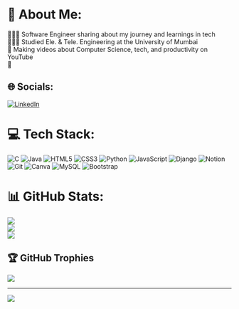 # 💫 About Me:
👩🏻‍💻 Software Engineer sharing about my journey and learnings in tech<br>👩🏻‍🎓 Studied Ele. & Tele. Engineering at the University of Mumbai<br>🎨 Making videos about Computer Science, tech, and productivity on YouTube<br>🌷<br>


## 🌐 Socials:
[![LinkedIn](https://img.shields.io/badge/LinkedIn-%230077B5.svg?logo=linkedin&logoColor=white)](https://linkedin.com/in/shrutii-jadhav) 

# 💻 Tech Stack:
![C](https://img.shields.io/badge/c-%2300599C.svg?style=for-the-badge&logo=c&logoColor=white) ![Java](https://img.shields.io/badge/java-%23ED8B00.svg?style=for-the-badge&logo=openjdk&logoColor=white) ![HTML5](https://img.shields.io/badge/html5-%23E34F26.svg?style=for-the-badge&logo=html5&logoColor=white) ![CSS3](https://img.shields.io/badge/css3-%231572B6.svg?style=for-the-badge&logo=css3&logoColor=white) ![Python](https://img.shields.io/badge/python-3670A0?style=for-the-badge&logo=python&logoColor=ffdd54) ![JavaScript](https://img.shields.io/badge/javascript-%23323330.svg?style=for-the-badge&logo=javascript&logoColor=%23F7DF1E) ![Django](https://img.shields.io/badge/django-%23092E20.svg?style=for-the-badge&logo=django&logoColor=white) ![Notion](https://img.shields.io/badge/Notion-%23000000.svg?style=for-the-badge&logo=notion&logoColor=white) ![Git](https://img.shields.io/badge/git-%23F05033.svg?style=for-the-badge&logo=git&logoColor=white) ![Canva](https://img.shields.io/badge/Canva-%2300C4CC.svg?style=for-the-badge&logo=Canva&logoColor=white) ![MySQL](https://img.shields.io/badge/mysql-4479A1.svg?style=for-the-badge&logo=mysql&logoColor=white) ![Bootstrap](https://img.shields.io/badge/bootstrap-%238511FA.svg?style=for-the-badge&logo=bootstrap&logoColor=white)
# 📊 GitHub Stats:
![](https://github-readme-stats.vercel.app/api?username=Shrutii18&theme=transparent&hide_border=true&include_all_commits=true&count_private=true)<br/>
![](https://github-readme-streak-stats.herokuapp.com/?user=Shrutii18&theme=transparent&hide_border=true)<br/>
![](https://github-readme-stats.vercel.app/api/top-langs/?username=Shrutii18&theme=transparent&hide_border=true&include_all_commits=true&count_private=true&layout=compact)

## 🏆 GitHub Trophies
![](https://github-profile-trophy.vercel.app/?username=Shrutii18&theme=radical&no-frame=false&no-bg=false&margin-w=4)

---
[![](https://visitcount.itsvg.in/api?id=Shrutii18&icon=2&color=10)](https://visitcount.itsvg.in)

<!-- Proudly created with GPRM ( https://gprm.itsvg.in ) -->
